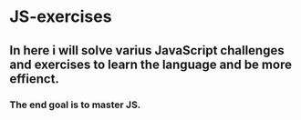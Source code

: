 # JS-exercises

## In here i will solve varius JavaScript challenges and exercises to learn the language and be more effienct.

### The end goal is to master JS.

